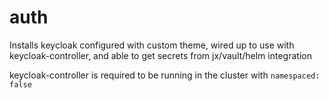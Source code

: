 # auth

Installs keycloak configured with custom theme, wired up to use with keycloak-controller, and able to get secrets from jx/vault/helm integration

keycloak-controller is required to be running in the cluster with `namespaced: false`